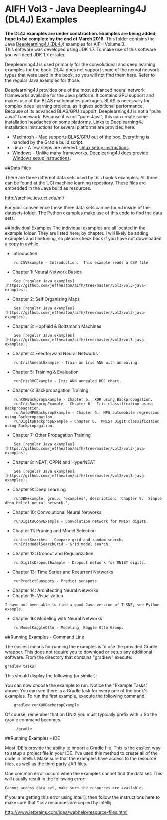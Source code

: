AIFH Vol3  - Java Deeplearning4J (DL4J) Examples
================================================
**The DL4J examples are under construction.  Examples are being added, hope to be complete by the end of March 2016.**
This folder contains the Java [Deeplearning4J (DL4J)](http://deeplearning4j.org/) examples for AIFH Volume 3.  
This software was developed using JDK 1.7. To make use of this software you will need JDK 1.7 or later.

Deeplearning4J is used primarily for the convolutional and deep learning examples for the book.
DL4J does not support some of the neural network types that were used in the book, so you will not
find them here.  Refer to the regular Java examples for those.

Deeplearning4J provides one of the most advanced neural network frameworks available for
the Java platform.  It contains GPU support and makes use of the BLAS mathematics packages.
BLAS is necessary for complex deep learning projects, as it gives additional performance.
Because of its advanced BLAS/GPU support, Deeplearning4J is not a "pure Java" framework.
Because it is not "pure Java", this can create some installation headaches on some platforms.
Links to Deeplearning4J installation instructions for several platforms are provided here:

* Macintosh - Mac supports BLAS/GPU out of the box.  Everything is handled by the Gradle build script.
* Linux - A few steps are needed.  [Linux setup instructions](http://deeplearning4j.org/gettingstarted.html#linux).
* Windows - Unlike many frameworks, Deeplearing4J does provide [Windows setup instructions](http://deeplearning4j.org/gettingstarted.html#windows).

##Data Files

There are three different data sets used by this book's examples.  All three can be found
at the UCI machine learning repository. These files are embedded in the Java build as
resources.

http://archive.ics.uci.edu/ml/

For your convenience these three data sets can be found inside of the datasets folder.
The Python examples make use of this code to find the data sets.

##Individual Examples
The individual examples are all located in the example folder.  They are listed here,
by chapter.  I will likely be adding examples and finetuning, so please check back
if you have not downloaded a copy in awhile.

* Introduction
```
    runCSVExample - Introduction.  This example reads a CSV file
```
* Chapter 1: Neural Network Basics
```
    See [regular Java examples](https://github.com/jeffheaton/aifh/tree/master/vol3/vol3-java-examples).
```
* Chapter 2: Self Organizing Maps
```
    See [regular Java examples](https://github.com/jeffheaton/aifh/tree/master/vol3/vol3-java-examples).
```
* Chapter 3: Hopfield & Boltzmann Machines
```
    See [regular Java examples](https://github.com/jeffheaton/aifh/tree/master/vol3/vol3-java-examples).
```
* Chapter 4: Feedforward Neural Networks
```
    runIrisAnnealExample - Train an iris ANN with annealing.
```
* Chapter 5: Training & Evaluation
```
	runIrisROCExample - Iris ANN annealed ROC chart.
```
* Chapter 6: Backpropagation Training
```
	runXORBackpropExample - Chapter 6.  XOR using Backpropagation.
	runIrisBackpropExample - Chapter 6.  Iris classification using Backpropagation.
	runAutoMPGBackpropExample - Chapter 6.  MPG automobile regression using Backpropagation.
	runDigitsBackpropExample - Chapter 6.  MNIST Digit classification using Backpropagation.

```
* Chapter 7: Other Propagation Training
```
	See [regular Java examples](https://github.com/jeffheaton/aifh/tree/master/vol3/vol3-java-examples).
```
* Chapter 8: NEAT, CPPN and HyperNEAT
```
    See [regular Java examples](https://github.com/jeffheaton/aifh/tree/master/vol3/vol3-java-examples).
```
* Chapter 9: Deep Learning
```
	runDBNExample, group: 'examples', description: 'Chapter 9.  Simple dbnn belief neural network.',
```
* Chapter 10: Convolutional Neural Networks
```
	runDigitsConvExample - Convolution network for MNIST digits.
```
* Chapter 11: Pruning and Model Selection
```
	runListSearches - Compare grid and random search.
	runIrisModelSearchGrid - Grid model search.
```
* Chapter 12: Dropout and Regularization
```
	runDigitsDropoutExample - Dropout network for MNIST digits.
```
* Chapter 13: Time Series and Recurrent Networks
```
	runPredictSunspots - Predict sunspots
```
* Chapter 14: Architecting Neural Networks
* Chapter 15: Visualization
```
I have not been able to find a good Java version of T-SNE, see Python example.  
```
* Chapter 16: Modeling with Neural Networks
```
	runModelKaggleOtto - Modeling, Kaggle Otto Group.
```
##Running Examples - Command Line

The easiest means for running the examples is to use the provided Gradle wrapper.  This does not require you to download
or setup any additional software.  From the directory that contains "gradlew" execute:
```
gradlew tasks
```
This should display the following (or similar):


You can now choose the example to run.  Notice the "Example Tasks" above.  You can see there is a Gradle task for every
one of the book's examples.  To run the first example, execute the following command.
```
    gradlew runXORBackpropExample
```
Of course, remember that on UNIX you must typically prefix with ./
So the gradle command becomes.
```
    ./gradle
```
##Running Examples - IDE

Most IDE's provide the ability to import a Gradle file.  This is the easiest way to setup a project file in your IDE.
I've used this method to create all of the code in IntelliJ. Make sure that the examples have access to the 
resource files, as well as the third party JAR files.

One common error occurs when the examples cannot find the data set.  This will usually result in the following error: 

```Cannot access data set, make sure the resources are available.```

If you are getting this error using Intellij, then follow the instructions here to make sure that *.csv resources
are copied by Intellij.

http://www.jetbrains.com/idea/webhelp/resource-files.html
